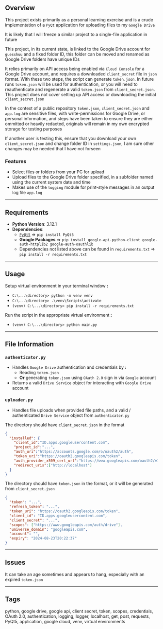 ## Overview

This project exists primarily as a personal learning exercise and is a crude implementation of a `PyQt` application for uploading files to my `Google Drive`

It is likely that I will freeze a similar project to a single-file application in future

This project, in its current state, is linked to the Google Drive account for `guesshuu` and a fixed folder ID, this folder can be moved and renamed as Google Drive folders have unique IDs

It relies primarily on API access being enabled via `Cloud Console` for a Google Drive account, and requires a downloaded `client_secret` file in `json` format. With these two steps, the script can generate `token.json`. In future runs `token.json` will be used for authentication, or you will need to reauthenticate and regenerate a valid `token.json` from `client_secret.json`. This project does not cover setting up API access or downloading the initial `client_secret.json`

In the context of a public repository `token.json`, `client_secret.json` and `app.log` are sensitive files, with write-permissions for Google Drive, or personal information, and steps have been taken to ensure they are either ommitted or heavily redacted, originals will remain in my own encrypted storage for testing purposes

If another user is testing this, ensure that you download your own `client_secret.json` and change folder ID in `settings.json`, I am sure other changes may be needed that I have not forseen

### Features
- Select files or folders from your PC for upload
- Upload files to the Google Drive folder specified, in a subfolder named using the current system date and time
- Makes use of the `logging` module for print-style messages in an output log file `app.log`

---

## Requirements

- **Python Version**: 3.12.1
- **Dependencies**:
  - [`PyQt5`](https://pypi.org/project/PyQt5/) => `pip install PyQt5`
  - **Google Packages** => `pip install google-api-python-client google-auth-httplib2 google-auth-oauthlib`
  - Dependencies not listed above can be found in `requirements.txt` => `pip install -r requirements.txt`

---

## Usage

Setup virtual environment in your terminal window **:**
-  `C:\...\directory> python -m venv venv`
-  `C:\...\directory> .\venv\Scripts\activate`
-  `(venv) C:\...\directory> pip install -r requirements.txt`

Run the script in the appropriate virtual environment **:**
- `(venv) C:\...\directory> python main.py`

---

## File Information

### `authenticator.py`
- Handles `Google Drive` authentication and credentials by **:** 
  - Reading `token.json`
  - **Or** generating `token.json` using `OAuth 2.0` sign in via `Google` account
- Returns a valid `Drive Service` object for interacting with `Google Drive` account

### `uploader.py`
- Handles file uploads when provided file paths, and a valid / authenticated `Drive Service` object from `authenticator.py`

The directory should have `client_secret.json` in the format
```json
{
  "installed": {
    "client_id":"ID.apps.googleusercontent.com",
    "project_id":"...",
    "auth_uri":"https://accounts.google.com/o/oauth2/auth",
    "token_uri":"https://oauth2.googleapis.com/token",
    "auth_provider_x509_cert_url":"https://www.googleapis.com/oauth2/v1/certs","client_secret":"...",
    "redirect_uris":["http://localhost"]
  }
}
```

The directory should have `token.json` in the format, or it will be generated from `client_secret.json`
```json
{
  "token": "...", 
  "refresh_token": "...", 
  "token_uri": "https://oauth2.googleapis.com/token", 
  "client_id": "ID.apps.googleusercontent.com", 
  "client_secret": "...", 
  "scopes": ["https://www.googleapis.com/auth/drive"], 
  "universe_domain": "googleapis.com", 
  "account": "", 
  "expiry": "2024-08-23T20:22:37"
}
```

---

## Issues

It can take an age sometimes and appears to hang, especially with an expired `token.json`

---

## Tags

python, google drive, google api, client secret, token, scopes, credentials, OAuth 2.0, authentication, logging, logger, localhost, get, post, requests, PyQt5, application, google cloud, venv, virtual environments